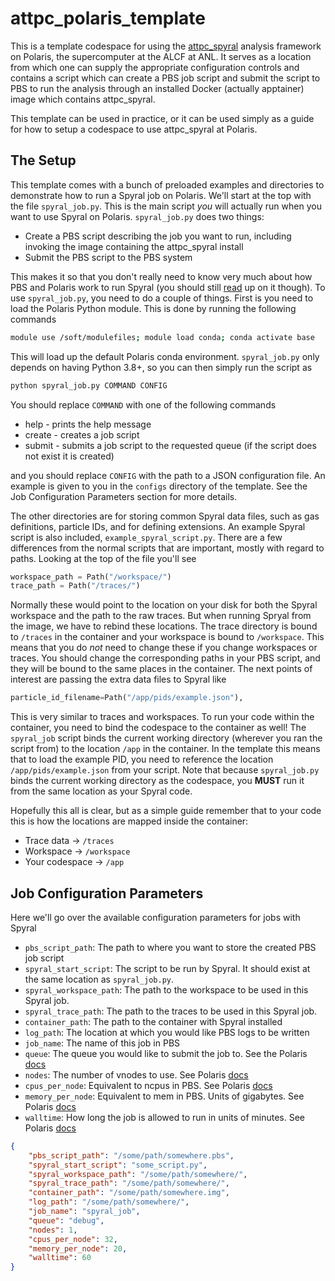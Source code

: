 # attpc_polaris_template

This is a template codespace for using the [attpc_spyral](https://github.com/ATTPC/Spyral) analysis framework on Polaris, the supercomputer at the ALCF at ANL. It serves as a location from which one can supply the appropriate configuration controls and contains a script which can create a PBS job script and submit the script to PBS to run the analysis through an installed Docker (actually apptainer) image which contains attpc_spyral.

This template can be used in practice, or it can be used simply as a guide for how to setup a codespace to use attpc_spyral at Polaris.

## The Setup

This template comes with a bunch of preloaded examples and directories to demonstrate how to run a Spyral job on Polaris. We'll start at the top with the file `spyral_job.py`. This is the main script *you* will actually run when you want to use Spyral on Polaris. `spyral_job.py` does two things:

- Create a PBS script describing the job you want to run, including invoking the image containing the attpc_spyral install
- Submit the PBS script to the PBS system

This makes it so that you don't really need to know very much about how PBS and Polaris work to run Spyral (you should still [read](https://docs.alcf.anl.gov/polaris/getting-started/) up on it though). To use `spyral_job.py`, you need to do a couple of things. First is you need to load the Polaris Python module. This is done by running the following commands

```bash
module use /soft/modulefiles; module load conda; conda activate base
```

This will load up the default Polaris conda environment. `spyral_job.py` only depends on having Python 3.8+, so you can then simply run the script as

```bash
python spyral_job.py COMMAND CONFIG
```

You should replace `COMMAND` with one of the following commands

- help - prints the help message
- create - creates a job script
- submit - submits a job script to the requested queue (if the script does not exist it is created)

and you should replace `CONFIG` with the path to a JSON configuration file. An example is given to you in the `configs` directory of the template. See the Job Configuration Parameters section for more details.

The other directories are for storing common Spyral data files, such as gas definitions, particle IDs, and for defining extensions. An example Spyral script is also included, `example_spyral_script.py`. There are a few differences from the normal scripts that are important, mostly with regard to paths. Looking at the top of the file you'll see

```python
workspace_path = Path("/workspace/")
trace_path = Path("/traces/")
```

Normally these would point to the location on your disk for both the Spyral workspace and the path to the raw traces. But when running Spryal from the image, we have to rebind these locations. The trace directory is bound to `/traces` in the container and your workspace is bound to `/workspace`. This means that you do *not* need to change these if you change workspaces or traces. You should change the corresponding paths in your PBS script, and they will be bound to the same places in the container. The next points of interest are passing the extra data files to Spyral like

```python
particle_id_filename=Path("/app/pids/example.json"),
```

This is very similar to traces and workspaces. To run your code within the container, you need to bind the codespace to the container as well! The `spyral_job` script binds the current working directory (wherever you ran the script from) to the location `/app` in the container. In the template this means that to load the example PID, you need to reference the location `/app/pids/example.json` from your script. Note that because `spyral_job.py` binds the current working directory as the codespace, you **MUST** run it from the same location as your Spyral code.

Hopefully this all is clear, but as a simple guide remember that to your code this is how the locations are mapped inside the container:

- Trace data -> `/traces`
- Workspace -> `/workspace`
- Your codespace -> `/app`

## Job Configuration Parameters

Here we'll go over the available configuration parameters for jobs with Spyral

- `pbs_script_path`: The path to where you want to store the created PBS job script
- `spyral_start_script`: The script to be run by Spyral. It should exist at the same location as `spyral_job.py`.
- `spyral_workspace_path`: The path to the workspace to be used in this Spyral job.
- `spyral_trace_path`: The path to the traces to be used in this Spyral job.
- `container_path`: The path to the container with Spyral installed
- `log_path`: The location at which you would like PBS logs to be written
- `job_name`: The name of this job in PBS
- `queue`: The queue you would like to submit the job to. See the Polaris [docs](https://docs.alcf.anl.gov/polaris/running-jobs/)
- `nodes`: The number of vnodes to use. See Polaris [docs](https://docs.alcf.anl.gov/running-jobs/job-and-queue-scheduling/)
- `cpus_per_node`: Equivalent to ncpus in PBS. See Polaris [docs](https://docs.alcf.anl.gov/running-jobs/job-and-queue-scheduling/)
- `memory_per_node`: Equivalent to mem in PBS. Units of gigabytes. See Polaris [docs](https://docs.alcf.anl.gov/running-jobs/job-and-queue-scheduling/)
- `walltime`: How long the job is allowed to run in units of minutes. See Polaris [docs](https://docs.alcf.anl.gov/running-jobs/job-and-queue-scheduling/)

```json
{
    "pbs_script_path": "/some/path/somewhere.pbs",
    "spyral_start_script": "some_script.py",
    "spyral_workspace_path": "/some/path/somewhere/",
    "spyral_trace_path": "/some/path/somewhere/",
    "container_path": "/some/path/somewhere.img",
    "log_path": "/some/path/somewhere/",
    "job_name": "spyral_job",
    "queue": "debug",
    "nodes": 1,
    "cpus_per_node": 32,
    "memory_per_node": 20,
    "walltime": 60
}
```
